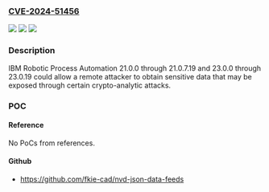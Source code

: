 ### [CVE-2024-51456](https://cve.mitre.org/cgi-bin/cvename.cgi?name=CVE-2024-51456)
![](https://img.shields.io/static/v1?label=Product&message=Robotic%20Process%20Automation&color=blue)
![](https://img.shields.io/static/v1?label=Version&message=21.0.0%3C%3D%2021.0.7.19%20&color=brighgreen)
![](https://img.shields.io/static/v1?label=Vulnerability&message=CWE-780%20Use%20of%20RSA%20Algorithm%20without%20OAEP&color=brighgreen)

### Description

IBM Robotic Process Automation 21.0.0 through 21.0.7.19 and 23.0.0 through 23.0.19 could allow a remote attacker to obtain sensitive data that may be exposed through certain crypto-analytic attacks.

### POC

#### Reference
No PoCs from references.

#### Github
- https://github.com/fkie-cad/nvd-json-data-feeds

